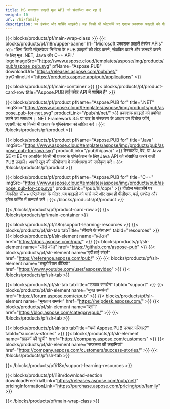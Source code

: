 ```yaml
---
title: MS प्रकाशक फ़ाइलें मूल API को संसाधित कर रहा है
weight: 10
url: /hi/family
description: पब हेरफेर और पार्सिंग लाइब्रेरी। यह किसी भी प्लेटफॉर्म पर एमएस प्रकाशक फाइलों को पीडीएफ फाइलों में लोड करने, संपादित करने, प्रस्तुत करने और परिवर्तित करने के लिए एपीआई समाधान है।
---
```


{{< blocks/products/pf/main-wrap-class >}}
{{< blocks/products/pf/i18n/upper-banner h1="Microsoft प्रकाशक फ़ाइलें हेरफेर APIs" h2="बिना किसी सॉफ़्टवेयर निर्भरता के PUB फ़ाइलों को लोड करने, संपादित करने और कनवर्ट करने के लिए मूल .NET, Java और C++ API." logoImageSrc="https://www.aspose.cloud/templates/aspose/img/products/pub/aspose_pub.svg" pfName="Aspose.PUB" downloadUrl="https://releases.aspose.com/pub/net/" tryOnlineUrl="https://products.aspose.app/pub/applications" >}}

{{< blocks/products/pf/main-container >}}
{{< blocks/products/pf/product-card-row title="Aspose.PUB हाई कोड API में शामिल हैं" >}}

{{< blocks/products/pf/product pfName="Aspose.PUB for" title=".NET" imgSrc="https://www.aspose.cloud/templates/aspose/img/products/pub/aspose_pub-for-net.svg" productLink="/pub/hi/net/" >}}
प्रकाशक फ़ाइलों को प्रबंधित करने का समाधान। .NET Framework 3.5 या बाद के संस्करण के आधार पर विंडोज़ फॉर्म, एएसपी.नेट या किसी भी प्रकार के एप्लिकेशन को लक्षित करें।
{{< /blocks/products/pf/product >}}

{{< blocks/products/pf/product pfName="Aspose.PUB for" title="Java" imgSrc="https://www.aspose.cloud/templates/aspose/img/products/pub/aspose_pub-for-java.svg" productLink="/pub/hi/java/" >}}
डेस्कटॉप, वेब, या Java SE या EE पर आधारित किसी भी प्रकार के एप्लिकेशन के लिए Java API को संसाधित करने वाली PUB फ़ाइलें। अपनी खुद की परियोजना में कार्यक्षमता को एकीकृत करें।
{{< /blocks/products/pf/product >}}

{{< blocks/products/pf/product pfName="Aspose.PUB for" title="C++" imgSrc="https://www.aspose.cloud/templates/aspose/img/products/pub/aspose_pub-for-cpp.svg" productLink="/pub/hi/cpp/" >}}
विंडोज प्लेटफॉर्म पर विकसित सी++ एप्लिकेशन के भीतर .पब फाइलों को पार्स करें और साथ ही पीडीएफ, वर्ड, एक्सेल और इमेज फॉर्मेट में कनवर्ट करें।
{{< /blocks/products/pf/product >}}

{{< /blocks/products/pf/product-card-row >}}
{{< /blocks/products/pf/main-container >}}

{{< blocks/products/pf/i18n/support-learning-resources >}}
{{< blocks/products/pf/slr-tab tabTitle="सीखने के संसाधन" tabId="resources" >}}
{{< blocks/products/pf/slr-element name="प्रलेखन" href="https://docs.aspose.com/pub/" >}}
{{< blocks/products/pf/slr-element name="सोर्स कोड" href="https://github.com/aspose-pub" >}}
{{< blocks/products/pf/slr-element name="एपीआई संदर्भ" href="https://reference.aspose.com/pub/" >}}
{{< blocks/products/pf/slr-element name="ट्यूटोरियल वीडियो" href="https://www.youtube.com/user/asposevideo" >}}
{{< /blocks/products/pf/slr-tab >}}

{{< blocks/products/pf/slr-tab tabTitle="उत्पाद समर्थन" tabId="support" >}}
{{< blocks/products/pf/slr-element name="मुफ्त समर्थन" href="https://forum.aspose.com/c/pub" >}}
{{< blocks/products/pf/slr-element name="भुगतान समर्थन" href="https://helpdesk.aspose.com/" >}}
{{< blocks/products/pf/slr-element name="ब्लॉग" href="https://blog.aspose.com/category/pub/" >}}
{{< /blocks/products/pf/slr-tab >}}

{{< blocks/products/pf/slr-tab tabTitle="क्यों Aspose.PUB उत्पाद परिवार?" tabId="success-stories" >}}
{{< blocks/products/pf/slr-element name="ग्राहकों की सूची" href="https://company.aspose.com/customers" >}}
{{< blocks/products/pf/slr-element name="सफलता की कहानियां" href="https://company.aspose.com/customers/success-stories/" >}}
{{< /blocks/products/pf/slr-tab >}}

{{< /blocks/products/pf/i18n/support-learning-resources >}}

{{< blocks/products/pf/i18n/download-section downloadFreeTrialLink="https://releases.aspose.com/pub/net/" pricingInformationLink="https://purchase.aspose.com/pricing/pub/family" >}}

{{< /blocks/products/pf/main-wrap-class >}}